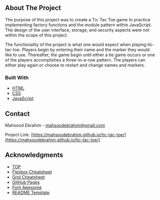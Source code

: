 <!-- ABOUT THE PROJECT -->

## About The Project

The purpose of this project was to create a Tic Tac Toe game to practice implementing factory functions and the module pattern within JavaScript. The design of the user interface, storage, and security aspects were not within the scope of this project.

The functionality of the project is what one would expect when playing tic-tac-toe. Players begin by entering their name and the marker they would like to use. Thereafter, the game begin until either a tie game occurs or one of the players accomplishes a three-in-a-row pattern. The players can either play again or choose to restart and change names and markers.

### Built With

- [HTML](https://developer.mozilla.org/en-US/docs/Web/HTML)
- [CSS](https://developer.mozilla.org/en-US/docs/Web/CSS)
- [JavaScript](https://developer.mozilla.org/en-US/docs/Web/JavaScript)

<!-- CONTACT -->

## Contact

Mahsood Ebrahim - mahsoodebrahim@gmail.com

Project Link: [https://mahsoodebrahim.github.io/tic-tac-toe/](https://mahsoodebrahim.github.io/tic-tac-toe/)

<!-- ACKNOWLEDGMENTS -->

## Acknowledgments

- [TOP](https://www.theodinproject.com/paths/full-stack-javascript/courses/javascript/lessons/library)
- [Flexbox Cheatsheet](https://flexbox.malven.co/)
- [Grid Cheatsheet](https://css-tricks.com/snippets/css/complete-guide-grid/)
- [GitHub Pages](https://pages.github.com)
- [Font Awesome](https://fontawesome.com)
- [README Template](https://github.com/othneildrew/Best-README-Template)

